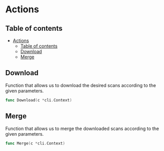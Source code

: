 # Actions

## Table of contents

- [Actions](#actions)
  - [Table of contents](#table-of-contents)
  - [Download](#download)
  - [Merge](#merge)

## Download

Function that allows us to download the desired scans according to the given parameters.

```go
func Download(c *cli.Context)
```

## Merge

Function that allows us to merge the downloaded scans according to the given parameters.

```go
func Merge(c *cli.Context)
```

